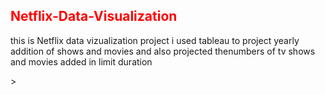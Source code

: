 <html>
  <body>
<h2 style="color:red;">Netflix-Data-Visualization</h2>
<p>this is Netflix data vizualization project
i used tableau to project yearly addition of shows and movies and also projected thenumbers of tv shows and movies added in limit duration</p>
    </body>
    </html>>
